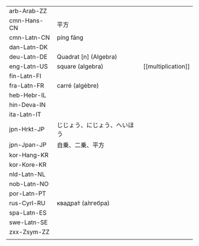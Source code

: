 | | | |
|-|-|-|
| arb-Arab-ZZ |  |  |
| cmn-Hans-CN | 平方 |  |
| cmn-Latn-CN | píng fāng |  |
| dan-Latn-DK |  |  |
| deu-Latn-DE | Quadrat [n] (Algebra) |  |
| eng-Latn-US | square (algebra) | [[multiplication]] |
| fin-Latn-FI |  |  |
| fra-Latn-FR | carré (algèbre) |  |
| heb-Hebr-IL |  |  |
| hin-Deva-IN |  |  |
| ita-Latn-IT |  |  |
| jpn-Hrkt-JP | じじょう、にじょう、へいほう |  |
| jpn-Jpan-JP | 自乗、二乗、平方 |  |
| kor-Hang-KR |  |  |
| kor-Kore-KR |  |  |
| nld-Latn-NL |  |  |
| nob-Latn-NO |  |  |
| por-Latn-PT |  |  |
| rus-Cyrl-RU | квадра́т (а́лгебра) |  |
| spa-Latn-ES |  |  |
| swe-Latn-SE |  |  |
| zxx-Zsym-ZZ |  |  |
|  |  |  |

